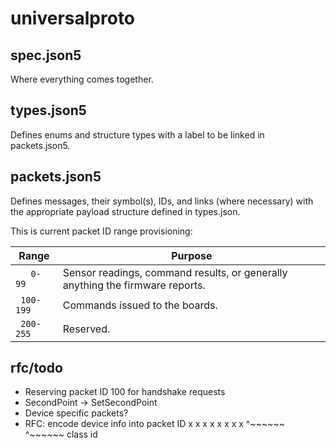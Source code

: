 # universalproto

## spec.json5

Where everything comes together.

## types.json5

Defines enums and structure types with a label to be linked in packets.json5.

## packets.json5

Defines messages, their symbol(s), IDs, and links (where necessary) with 
the appropriate payload structure defined in types.json.

This is current packet ID range provisioning:

| Range      | Purpose |
| ---------- | --------|
| `   0- 99` | Sensor readings, command results, or generally anything the firmware reports. |
| ` 100-199` | Commands issued to the boards. |
| ` 200-255` | Reserved. |


## rfc/todo

- Reserving packet ID 100 for handshake requests
- SecondPoint -> SetSecondPoint
- Device specific packets?
- RFC: encode device info into packet ID
  x x x x x x x x
  ^~~~~~~ ^~~~~~~
  class   id

